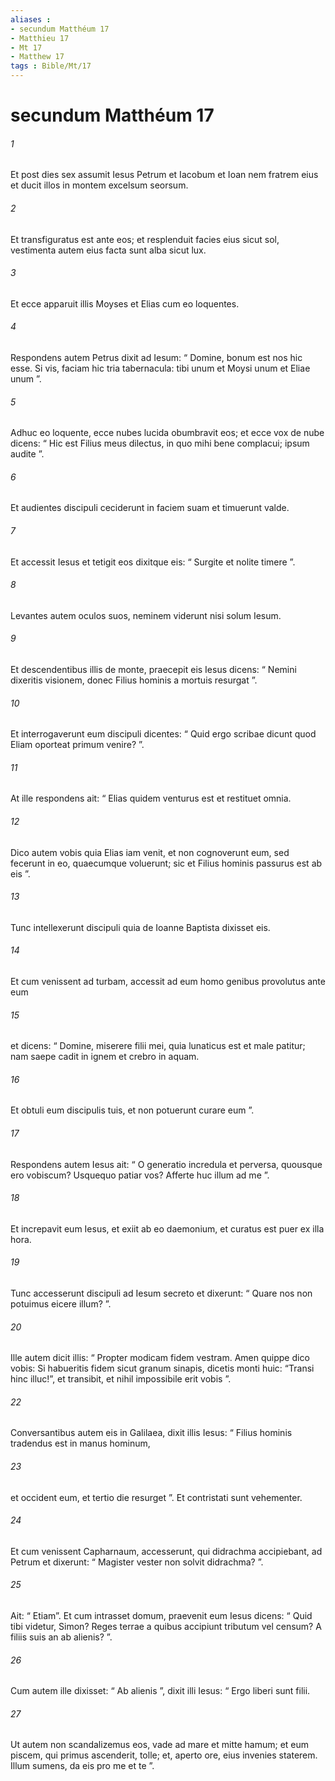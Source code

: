 ```yaml
---
aliases : 
- secundum Matthéum 17
- Matthieu 17
- Mt 17
- Matthew 17
tags : Bible/Mt/17
---
```


# secundum Matthéum 17

###### 1
Et post dies sex assumit Iesus Petrum et Iacobum et Ioan nem fratrem eius et ducit illos in montem excelsum seorsum. 
###### 2
Et transfiguratus est ante eos; et resplenduit facies eius sicut sol, vestimenta autem eius facta sunt alba sicut lux. 
###### 3
Et ecce apparuit illis Moyses et Elias cum eo loquentes. 
###### 4
Respondens autem Petrus dixit ad Iesum: “ Domine, bonum est nos hic esse. Si vis, faciam hic tria tabernacula: tibi unum et Moysi unum et Eliae unum ”. 
###### 5
Adhuc eo loquente, ecce nubes lucida obumbravit eos; et ecce vox de nube dicens: “ Hic est Filius meus dilectus, in quo mihi bene complacui; ipsum audite ”. 
###### 6
Et audientes discipuli ceciderunt in faciem suam et timuerunt valde. 
###### 7
Et accessit Iesus et tetigit eos dixitque eis: “ Surgite et nolite timere ”. 
###### 8
Levantes autem oculos suos, neminem viderunt nisi solum Iesum.
###### 9
Et descendentibus illis de monte, praecepit eis Iesus dicens: “ Nemini dixeritis visionem, donec Filius hominis a mortuis resurgat ”.
###### 10
Et interrogaverunt eum discipuli dicentes: “ Quid ergo scribae dicunt quod Eliam oporteat primum venire? ”. 
###### 11
At ille respondens ait: “ Elias quidem venturus est et restituet omnia. 
###### 12
Dico autem vobis quia Elias iam venit, et non cognoverunt eum, sed fecerunt in eo, quaecumque voluerunt; sic et Filius hominis passurus est ab eis ”. 
###### 13
Tunc intellexerunt discipuli quia de Ioanne Baptista dixisset eis.
###### 14
Et cum venissent ad turbam, accessit ad eum homo genibus provolutus ante eum 
###### 15
et dicens: “ Domine, miserere filii mei, quia lunaticus est et male patitur; nam saepe cadit in ignem et crebro in aquam. 
###### 16
Et obtuli eum discipulis tuis, et non potuerunt curare eum ”. 
###### 17
Respondens autem Iesus ait: “ O generatio incredula et perversa, quousque ero vobiscum? Usquequo patiar vos? Afferte huc illum ad me ”. 
###### 18
Et increpavit eum Iesus, et exiit ab eo daemonium, et curatus est puer ex illa hora. 
###### 19
Tunc accesserunt discipuli ad Iesum secreto et dixerunt: “ Quare nos non potuimus eicere illum? ”. 
###### 20
Ille autem dicit illis: “ Propter modicam fidem vestram. Amen quippe dico vobis: Si habueritis fidem sicut granum sinapis, dicetis monti huic: “Transi hinc illuc!”, et transibit, et nihil impossibile erit vobis ”.
###### 22
Conversantibus autem eis in Galilaea, dixit illis Iesus: “ Filius hominis tradendus est in manus hominum, 
###### 23
et occident eum, et tertio die resurget ”. Et contristati sunt vehementer.
###### 24
Et cum venissent Capharnaum, accesserunt, qui didrachma accipiebant, ad Petrum et dixerunt: “ Magister vester non solvit didrachma? ”. 
###### 25
Ait: “ Etiam”. Et cum intrasset domum, praevenit eum Iesus dicens: “ Quid tibi videtur, Simon? Reges terrae a quibus accipiunt tributum vel censum? A filiis suis an ab alienis? ”. 
###### 26
Cum autem ille dixisset: “ Ab alienis ”, dixit illi Iesus: “ Ergo liberi sunt filii. 
###### 27
Ut autem non scandalizemus eos, vade ad mare et mitte hamum; et eum piscem, qui primus ascenderit, tolle; et, aperto ore, eius invenies staterem. Illum sumens, da eis pro me et te ”.
